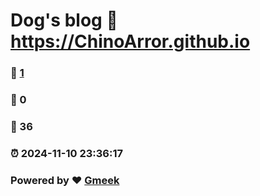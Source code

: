 # Dog's blog :link: https://ChinoArror.github.io 
### :page_facing_up: [1](https://ChinoArror.github.io/tag.html) 
### :speech_balloon: 0 
### :hibiscus: 36 
### :alarm_clock: 2024-11-10 23:36:17 
### Powered by :heart: [Gmeek](https://github.com/Meekdai/Gmeek)

